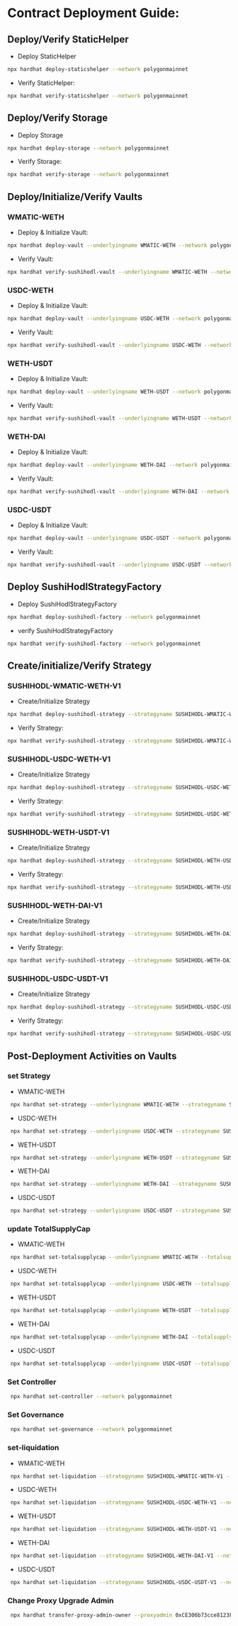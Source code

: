 # Contract Deployment Guide:

## Deploy/Verify StaticHelper

- Deploy StaticHelper

```sh
npx hardhat deploy-staticshelper --network polygonmainnet
```

- Verify StaticHelper:

```sh
npx hardhat verify-staticshelper --network polygonmainnet
```

## Deploy/Verify Storage

- Deploy Storage

```sh
npx hardhat deploy-storage --network polygonmainnet
```

- Verify Storage:

```sh
npx hardhat verify-storage --network polygonmainnet
```

## Deploy/Initialize/Verify Vaults

### WMATIC-WETH

- Deploy & Initialize Vault:

```sh
npx hardhat deploy-vault --underlyingname WMATIC-WETH --network polygonmainnet
```

- Verify Vault:

```sh
npx hardhat verify-sushihodl-vault --underlyingname WMATIC-WETH --network polygonmainnet
```

### USDC-WETH

- Deploy & Initialize Vault:

```sh
npx hardhat deploy-vault --underlyingname USDC-WETH --network polygonmainnet
```

- Verify Vault:

```sh
npx hardhat verify-sushihodl-vault --underlyingname USDC-WETH --network polygonmainnet
```

### WETH-USDT

- Deploy & Initialize Vault:

```sh
npx hardhat deploy-vault --underlyingname WETH-USDT --network polygonmainnet
```

- Verify Vault:

```sh
npx hardhat verify-sushihodl-vault --underlyingname WETH-USDT --network polygonmainnet
```

### WETH-DAI

- Deploy & Initialize Vault:

```sh
npx hardhat deploy-vault --underlyingname WETH-DAI --network polygonmainnet
```

- Verify Vault:

```sh
npx hardhat verify-sushihodl-vault --underlyingname WETH-DAI --network polygonmainnet
```

### USDC-USDT

- Deploy & Initialize Vault:

```sh
npx hardhat deploy-vault --underlyingname USDC-USDT --network polygonmainnet
```

- Verify Vault:

```sh
npx hardhat verify-sushihodl-vault --underlyingname USDC-USDT --network polygonmainnet
```

## Deploy SushiHodlStrategyFactory

- Deploy SushiHodlStrategyFactory

```sh
npx hardhat deploy-sushihodl-factory --network polygonmainnet
```

- verify SushiHodlStrategyFactory

```sh
npx hardhat verify-sushihodl-factory --network polygonmainnet
```

## Create/initialize/Verify Strategy

### SUSHIHODL-WMATIC-WETH-V1

- Create/Initialize Strategy 

```sh
npx hardhat deploy-sushihodl-strategy --strategyname SUSHIHODL-WMATIC-WETH-V1 --network polygonmainnet
```

- Verify Strategy:

```sh
npx hardhat verify-sushihodl-strategy --strategyname SUSHIHODL-WMATIC-WETH-V1 --network polygonmainnet
```

### SUSHIHODL-USDC-WETH-V1

- Create/Initialize Strategy 

```sh
npx hardhat deploy-sushihodl-strategy --strategyname SUSHIHODL-USDC-WETH-V1 --network polygonmainnet
```

- Verify Strategy:

```sh
npx hardhat verify-sushihodl-strategy --strategyname SUSHIHODL-USDC-WETH-V1 --network polygonmainnet
```

### SUSHIHODL-WETH-USDT-V1

- Create/Initialize Strategy 

```sh
npx hardhat deploy-sushihodl-strategy --strategyname SUSHIHODL-WETH-USDT-V1 --network polygonmainnet
```

- Verify Strategy:

```sh
npx hardhat verify-sushihodl-strategy --strategyname SUSHIHODL-WETH-USDT-V1 --network polygonmainnet
```

### SUSHIHODL-WETH-DAI-V1


- Create/Initialize Strategy 

```sh
npx hardhat deploy-sushihodl-strategy --strategyname SUSHIHODL-WETH-DAI-V1 --network polygonmainnet
```

- Verify Strategy:

```sh
npx hardhat verify-sushihodl-strategy --strategyname SUSHIHODL-WETH-DAI-V1 --network polygonmainnet
```

### SUSHIHODL-USDC-USDT-V1

- Create/Initialize Strategy 

```sh
npx hardhat deploy-sushihodl-strategy --strategyname SUSHIHODL-USDC-USDT-V1 --network polygonmainnet
```

- Verify Strategy:

```sh
npx hardhat verify-sushihodl-strategy --strategyname SUSHIHODL-USDC-USDT-V1 --network polygonmainnet
```

## Post-Deployment Activities on Vaults

### set Strategy

- WMATIC-WETH

```sh
 npx hardhat set-strategy --underlyingname WMATIC-WETH --strategyname SUSHIHODL-WMATIC-WETH-V1 --network polygonmainnet
```

- USDC-WETH

```sh
 npx hardhat set-strategy --underlyingname USDC-WETH --strategyname SUSHIHODL-USDC-WETH-V1 --network polygonmainnet
```

- WETH-USDT

```sh
 npx hardhat set-strategy --underlyingname WETH-USDT --strategyname SUSHIHODL-WETH-USDT-V1 --network polygonmainnet
```

- WETH-DAI

```sh
 npx hardhat set-strategy --underlyingname WETH-DAI --strategyname SUSHIHODL-WETH-DAI-V1 --network polygonmainnet
```

- USDC-USDT

```sh
 npx hardhat set-strategy --underlyingname USDC-USDT --strategyname SUSHIHODL-USDC-USDT-V1 --network polygonmainnet
```


### update TotalSupplyCap

- WMATIC-WETH

```sh
 npx hardhat set-totalsupplycap --underlyingname WMATIC-WETH --totalsupplycap 155000000000000000000 --network polygonmainnet
```

- USDC-WETH

```sh
 npx hardhat set-totalsupplycap --underlyingname USDC-WETH --totalsupplycap 162600000000000 --network polygonmainnet
```

- WETH-USDT

```sh
 npx hardhat set-totalsupplycap --underlyingname WETH-USDT --totalsupplycap 172680000000000 --network polygonmainnet
```

- WETH-DAI

```sh
 npx hardhat set-totalsupplycap --underlyingname WETH-DAI --totalsupplycap 85730000000000000 --network polygonmainnet
```

- USDC-USDT

```sh
 npx hardhat set-totalsupplycap --underlyingname USDC-USDT --totalsupplycap 9808000000 --network polygonmainnet
```

### Set Controller

```sh
 npx hardhat set-controller --network polygonmainnet
```
### Set Governance

```sh
 npx hardhat set-governance --network polygonmainnet
```


### set-liquidation

- WMATIC-WETH

```sh
 npx hardhat set-liquidation --strategyname SUSHIHODL-WMATIC-WETH-V1 --network polygonmainnet
```

- USDC-WETH

```sh
 npx hardhat set-liquidation --strategyname SUSHIHODL-USDC-WETH-V1 --network polygonmainnet
```

- WETH-USDT

```sh
 npx hardhat set-liquidation --strategyname SUSHIHODL-WETH-USDT-V1 --network polygonmainnet
```

- WETH-DAI

```sh
 npx hardhat set-liquidation --strategyname SUSHIHODL-WETH-DAI-V1 --network polygonmainnet
```

- USDC-USDT

```sh
 npx hardhat set-liquidation --strategyname SUSHIHODL-USDC-USDT-V1 --network polygonmainnet
```

### Change Proxy Upgrade Admin

```sh
 npx hardhat transfer-proxy-admin-owner --proxyadmin 0xCE306b73cce8123FDEb5bDC40769955932b5Ed91 --newowner 0x98eB66A5482eC00800996c09109F3d651929F407 --network polygonmainnet
```

